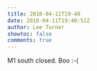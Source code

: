 ```yaml
---
title: 2010-04-11T19-40
date: 2010-04-11T19:40:52Z
author: Lee Turner
showtoc: false
comments: true
---
```


M1 south closed. Boo :-(

